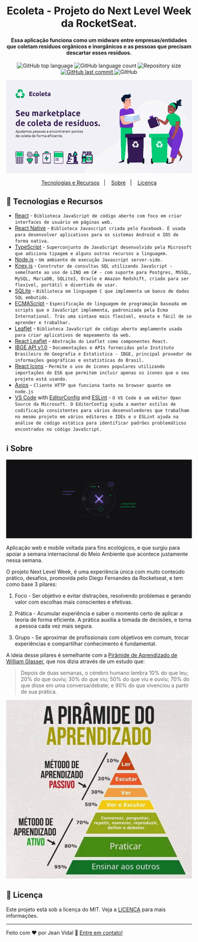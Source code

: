 <h1 align="center">
    Ecoleta - Projeto do Next Level Week da RocketSeat.
</h1>

<h4 align="center">
  Essa aplicação funciona como um midware entre empresas/entidades que coletam resíduos orgânicos e inorgânicos e as pessoas que precisam descartar esses resíduos.
</h4>

<p align="center">
  <img alt="GitHub top language" src="https://img.shields.io/github/languages/top/jvidaln/ecoleta.svg">

  <img alt="GitHub language count" src="https://img.shields.io/github/languages/count/jvidaln/ecoleta.svg">

  <img alt="Repository size" src="https://img.shields.io/github/repo-size/jvidaln/jvidaln.github.io.svg">
  <a href="https://github.com/jvidaln/ecoleta/commits/master">
    <img alt="GitHub last commit" src="https://img.shields.io/github/last-commit/jvidaln/ecoleta.svg">
  </a>

  <img alt="GitHub" src="https://img.shields.io/github/license/jvidaln/ecoleta">
</p>

<p align="center">
  <img src="github/ecoleta.jpg">
</p>

<p align="center">
  <a href="#rocket-tecnologias-e-recursos">Tecnologias e Recursos</a>&nbsp;&nbsp;&nbsp;|&nbsp;&nbsp;&nbsp;
  <a href="#information_source-sobre">Sobre</a>&nbsp;&nbsp;&nbsp;|&nbsp;&nbsp;&nbsp;
  <a href="#memo-licença">Licença</a>
</p>

## :rocket: Tecnologias e Recursos

- [React][rct] - `Biblioteca JavaScript de código aberto com foco em criar interfaces de usuário em páginas web.`
- [React Native][rctn] - `Biblioteca Javascript criada pelo Facebook. É usada para desenvolver aplicativos para os sistemas Android e IOS de forma nativa.`
- [TypeScript][ts] - `Superconjunto de JavaScript desenvolvido pela Microsoft que adiciona tipagem e alguns outros recursos a linguagem.`
- [Node.js][njs] - `Um ambiente de execução Javascript server-side.`
- [Knex.js][kjs] - `Construtor de consultas SQL utilizando JavaScript - semelhante ao uso de LINQ em C# - com suporte para Postgres, MSSQL, MySQL, MariaDB, SQLite3, Oracle e Amazon Redshift, criado para ser flexível, portátil e divertido de usar.`
- [SQLite][sql] - `Biblioteca em linguagem C que implementa um banco de dados SQL embutido.`
- [ECMAScript][es] - `Especificação de linguagem de programação baseada em scripts que o JavaScript implementa, padronizada pela Ecma International. Trás uma sintaxe mais flexível, enxuta e fácil de se aprender e trabalhar.`
- [Leaflet][lf] - `Biblioteca JavaScript de código aberto amplamente usada para criar aplicativos de mapeamento da web.`
- [React Leaflet][rlf] - `Abstração do Leaflet como componentes React.`
- [IBGE API v1.0][rlf] - `Documentações e APIs fornecidas pelo Instituto Brasileiro de Geografia e Estatistica - IBGE, principal provedor de informações geográficas e estatísticas do Brasil.`
- [React Icons][ric] - `Permite o uso de ícones populares utilizando importações do ES6 que permitem incluir apenas os ícones que o seu projeto está usando.`
- [Axios][axios] - `Cliente HTTP que funciona tanto no browser quanto em node.js`
- [VS Code][vc] with [EditorConfig][vceditconfig] and [ESLint][vceslint] - `O VS Code é um editor Open Source da Microsoft. O EditorConfig ajuda a manter estilos de codificação consistentes para vários desenvolvedores que trabalham no mesmo projeto em vários editores e IDEs e o ESLint ajuda na análise de código estática para identificar padrões problemáticos encontrados no código JavaScript.`

## :information_source: Sobre

<p align="center">
  <img src="github/nextlevelweek.jpg">
</p>

Aplicação web e mobile voltada para fins ecológicos, e que surgiu para apoiar a semana internacional do Meio Ambiente que acontece justamente nessa semana.

O projeto Next Level Week, é uma experiência única com muito conteúdo prático, desafios, promovida pelo Diego Fernandes da Rocketseat, e tem como base 3 pilares:

1. Foco - Ser objetivo e evitar distrações, resolvendo problemas e gerando valor com escolhas mais conscientes e efetivas.

2. Prática - Acumular experiência e saber o momento certo de aplicar a teoria de forma eficiente. A prática auxilia a tomada de decisões, e torna a pessoa cada vez mais segura.

3. Grupo - Se aproximar de profissionais com objetivos em comum, trocar experiências e compartilhar conhecimento é fundamental.

A ideia desse pilares é semelhante com a [Pirâmide de Aprendizado de William Glasser](https://pt.wikipedia.org/wiki/Pirâmide_de_aprendizagem), que nos dizia através de um estudo que:

> Depois de duas semanas, o cérebro humano lembra 10% do que leu; 20% do que ouviu; 30% do que viu; 50% do que viu e ouviu; 70% do que disse em uma conversa/debate; e 90% do que vivenciou a partir de sua prática.

<p align="center">
  <img src="github/piramide_aprendizado.jpg">
</p>

## :memo: Licença

Este projeto está sob a licença do MIT. Veja a [LICENÇA](https://github.com/jvidaln/jvidaln.github.io/blob/master/LICENSE) para mais informações.

---

Feito com ♥ por Jean Vidal :wave: [Entre em contato!](https://www.linkedin.com/in/jvidalnunes/)

[vc]: https://code.visualstudio.com/
[vceditconfig]: https://marketplace.visualstudio.com/items?itemName=EditorConfig.EditorConfig
[vceslint]: https://marketplace.visualstudio.com/items?itemName=dbaeumer.vscode-eslint
[es]: https://www.ecma-international.org
[rct]: https://pt-br.reactjs.org
[rctn]: https://reactnative.dev
[ts]: https://www.typescriptlang.org
[njs]: https://nodejs.org
[kjs]: http://knexjs.org
[sql]: https://www.sqlite.org/index.html
[lf]: https://leafletjs.com/
[rlf]: https://react-leaflet.js.org
[ibge]: https://servicodados.ibge.gov.br/api/docs
[ric]: https://react-icons.github.io/react-icons/
[axios]: https://github.com/axios/axios

